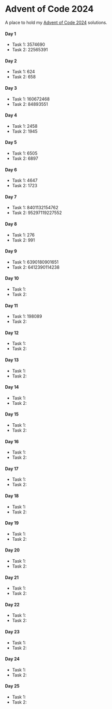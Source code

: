 # Advent of Code 2024
A place to hold my [Advent of Code 2024](https://adventofcode.com/2024) solutions.

#### Day 1
- Task 1: 3574690
- Task 2: 22565391

#### Day 2
- Task 1: 624
- Task 2: 658

#### Day 3
- Task 1: 160672468
- Task 2: 84893551

#### Day 4
- Task 1: 2458
- Task 2: 1945

#### Day 5
- Task 1: 6505
- Task 2: 6897

#### Day 6
- Task 1: 4647
- Task 2: 1723

#### Day 7
- Task 1: 8401132154762
- Task 2: 95297119227552

#### Day 8
- Task 1: 276
- Task 2: 991

#### Day 9
- Task 1: 6390180901651
- Task 2: 6412390114238

#### Day 10
- Task 1:
- Task 2:

#### Day 11
- Task 1: 198089
- Task 2:

#### Day 12
- Task 1:
- Task 2:

#### Day 13
- Task 1:
- Task 2:

#### Day 14
- Task 1:
- Task 2:

#### Day 15
- Task 1:
- Task 2:

#### Day 16
- Task 1:
- Task 2:

#### Day 17
- Task 1:
- Task 2:

#### Day 18
- Task 1:
- Task 2:

#### Day 19
- Task 1:
- Task 2:

#### Day 20
- Task 1:
- Task 2:

#### Day 21
- Task 1:
- Task 2:

#### Day 22
- Task 1:
- Task 2:

#### Day 23
- Task 1:
- Task 2:

#### Day 24
- Task 1:
- Task 2:

#### Day 25
- Task 1:
- Task 2: